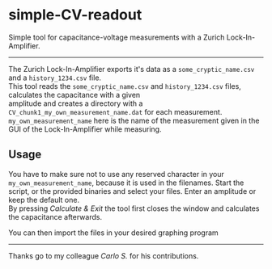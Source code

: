 # simple-CV-readout

Simple tool for capacitance-voltage measurements with a Zurich Lock-In-Amplifier.

***

The Zurich Lock-In-Amplifier exports it's data as a `some_cryptic_name.csv` and a `history_1234.csv` file.  
This tool reads the `some_cryptic_name.csv` and `history_1234.csv` files, calculates the capacitance with a given  
amplitude and creates a directory with a `CV_chunk1_my_own_measurement_name.dat` for each measurement.
`my_own_measurement_name` here is the name of the measurement given in the GUI of the Lock-In-Amplifier while measuring.

## Usage  
You have to make sure not to use any reserved character in your `my_own_measurement_name`, because it is used in the filenames.
Start the script, or the provided binaries and select your files. Enter an amplitude or keep the default one.  
By pressing *Calculate & Exit* the tool first closes the window and calculates the capacitance afterwards.  

You can then import the files in your desired graphing program

***

Thanks go to my colleague _Carlo S._ for his contributions.
